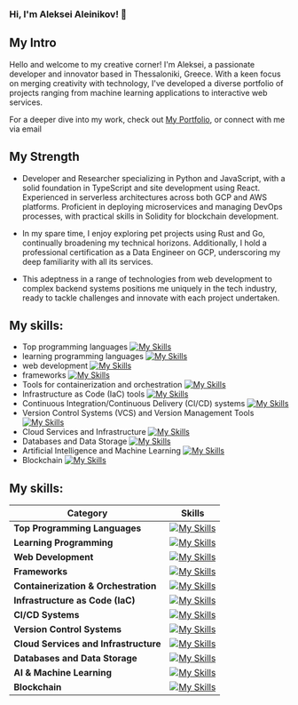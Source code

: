 ### Hi, I'm Aleksei Aleinikov! 👋

## My Intro

Hello and welcome to my creative corner! I'm Aleksei, a passionate developer and innovator based in Thessaloniki, Greece. With a keen focus on merging creativity with technology, I've developed a diverse portfolio of projects ranging from machine learning applications to interactive web services.

For a deeper dive into my work, check out [My Portfolio](https://lf3551.github.io), or connect with me via email




## My Strength

- Developer and Researcher specializing in Python and JavaScript, with a solid foundation in TypeScript and site development using React. Experienced in serverless architectures across both GCP and AWS platforms. Proficient in deploying microservices and managing DevOps processes, with practical skills in Solidity for blockchain development.

- In my spare time, I enjoy exploring pet projects using Rust and Go, continually broadening my technical horizons. Additionally, I hold a professional certification as a Data Engineer on GCP, underscoring my deep familiarity with all its services.

- This adeptness in a range of technologies from web development to complex backend systems positions me uniquely in the tech industry, ready to tackle challenges and innovate with each project undertaken.

## My skills:
- Top programming languages
[![My Skills](https://skillicons.dev/icons?i=python,js,Node.js,ts)](https://skillicons.dev)
- learning programming languages
[![My Skills](https://skillicons.dev/icons?i=go,rust)](https://skillicons.dev)
- web development
[![My Skills](https://skillicons.dev/icons?i=react,html,css)](https://skillicons.dev)
- frameworks
[![My Skills](https://skillicons.dev/icons?i=flask,fastapi)](https://skillicons.dev)
- Tools for containerization and orchestration
[![My Skills](https://skillicons.dev/icons?i=docker,kubernetes)](https://skillicons.dev)
- Infrastructure as Code (IaC) tools
[![My Skills](https://skillicons.dev/icons?i=terraform,ansible)](https://skillicons.dev)
- Continuous Integration/Continuous Delivery (CI/CD) systems
[![My Skills](https://skillicons.dev/icons?i=jenkins)](https://skillicons.dev)
- Version Control Systems (VCS) and Version Management Tools
[![My Skills](https://skillicons.dev/icons?i=git,github,gitlab)](https://skillicons.dev)
- Cloud Services and Infrastructure
[![My Skills](https://skillicons.dev/icons?i=aws,gcp,azure,openstack,vercel,heroku)](https://skillicons.dev)
- Databases and Data Storage
[![My Skills](https://skillicons.dev/icons?i=mysql,mongodb,postgresql,redis,dynamodb,sqlite,cassandra)](https://skillicons.dev)
- Artificial Intelligence and Machine Learning
[![My Skills](https://skillicons.dev/icons?i=tensorflow,pytorch,scikkit-learn)](https://skillicons.dev)
- Blockchain
[![My Skills](https://skillicons.dev/icons?i=solidity)](https://skillicons.dev)

## My skills:

| Category                        | Skills |
|---------------------------------|--------|
| **Top Programming Languages**   | [![My Skills](https://skillicons.dev/icons?i=python,js,ts)](https://skillicons.dev) |
| **Learning Programming**        | [![My Skills](https://skillicons.dev/icons?i=go,rust)](https://skillicons.dev) |
| **Web Development**             | [![My Skills](https://skillicons.dev/icons?i=react,html,css)](https://skillicons.dev) |
| **Frameworks**                  | [![My Skills](https://skillicons.dev/icons?i=flask,fastapi)](https://skillicons.dev) |
| **Containerization & Orchestration** | [![My Skills](https://skillicons.dev/icons?i=docker,kubernetes)](https://skillicons.dev) |
| **Infrastructure as Code (IaC)** | [![My Skills](https://skillicons.dev/icons?i=terraform,ansible)](https://skillicons.dev) |
| **CI/CD Systems**               | [![My Skills](https://skillicons.dev/icons?i=jenkins)](https://skillicons.dev) |
| **Version Control Systems**     | [![My Skills](https://skillicons.dev/icons?i=git,github,gitlab)](https://skillicons.dev) |
| **Cloud Services and Infrastructure** | [![My Skills](https://skillicons.dev/icons?i=gcp,aws,azure,openstack,vercel,heroku)](https://skillicons.dev) |
| **Databases and Data Storage**  | [![My Skills](https://skillicons.dev/icons?i=mysql,mongodb,postgresql,redis,dynamodb,sqlite,cassandra)](https://skillicons.dev) |
| **AI & Machine Learning**       | [![My Skills](https://skillicons.dev/icons?i=tensorflow,pytorch,scikkit-learn)](https://skillicons.dev) |
| **Blockchain**                  | [![My Skills](https://skillicons.dev/icons?i=solidity)](https://skillicons.dev) |
